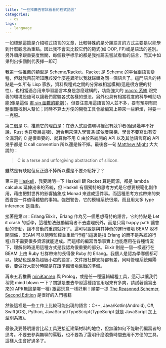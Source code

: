 ```yaml
---
title: "一些推薦去嘗試看看的程式語言"
categories:
  - cs
tags:
  - language
---
```


一如標題這篇是介紹程式語言的文章，比較特殊的是分類語言的方式主要是以能學到什麼觀念為重點。因此我不會去比較它們的範式(如 OOP, FP)或是語法的差別。另外順序跟重要度無關，每個數字標示的都是我推薦去嘗試看看的語言，而其中如果列出多個則代表擇一即可

我第一個推薦的類型是 Scheme/[Racket](https://racket-lang.org/)，Racket 是 Scheme 的平台跟語言變種，但就我目前所知應該沒什麼差異所以我就歸類為同一個語言了。這門語言的特點是一如所有 Lisp 家族，資料與程式之間的分界線相當模糊(這是很方便的特性)，也相當適合用來學習語言本身是怎麼建構的，功能強大的 [macro 系統](https://docs.racket-lang.org/guide/macros.html) 跟完善的環境設施可以讓我們實驗各式各樣的想法，另外也具有相當程度的科學輔助功能(像是這個 [畫 sin 函數的範例](https://docs.racket-lang.org/plot/intro.html#%28part._.Plotting_2.D_.Graphs%29) )。但要注意用這語言的人並不多，要有預期有問題很難找到人幫忙；同時不算太方便的開發工具會給編寫上帶來一些麻煩，得要一一克服。

第二個是 C，推薦它的理由是：在嵌入式設備環境裡沒有競爭者(但過幾年不好說，Rust 也在發展這塊)、適合用來深入學習馮·諾依曼架構、學會不要寫出有安全漏洞的 C 是很重要的、就算你不用 C 由於系統開的 API 以及其他語言寫的 API 幾乎都是 C call convention 所以還是躲不掉。最後套一句
[Matthew Might](http://matt.might.net/articles/what-cs-majors-should-know/) 大大說的：

> C is a terse and unforgiving abstraction of silicon.

雖然是有缺點但反正逃不掉所以還是不要介紹好了？

第三是 [Haskell](https://www.haskell.org/)，我要說明一下 Haskell 跟 Racket 算是同源，都是 lambda calculus 延伸出來的系統，但 Haskell 有個獨特的思考方式是它想要規範化副作用，藉由把對世界的影響抽象成 Monad 來達成這件事。而這種思考方式帶來的東西會是一件值得體驗的事物。強烈警告，它的模組系統很煩，而且用太多 type inference 是自虐。

接著是第四：Erlang/Elixir，Erlang 作為另一個思想奇特的語言，它的特點是 Let it crash 的哲學，這種想法鼓勵編寫者不去處理例外，而是只寫 happy path 讓會動的會動，讓不會動的重跑就好了。這可以說是與其神奇的運行環境 BEAM 脫不開關係，BEAM 可以隨時監控並重啟“行程”(這裏是指 Erlang 的而不是系統的行程)且不需要很多資源就能達成。而這樣的編寫哲學事實上也能應用在各種情況下，理解何時運用這種方式是我認為很重要的部分。Elixir 則是一個一樣運行在 BEAM 上由 Ruby 社群帶來的長得像 Ruby 的 Erlang。我個人是認為學哪個都可以。缺點也是身為超級小眾的語言，文件跟社群支持都有差，同時管理系統頗陽春，要做好大部分時間是在跟準備環境奮戰的準備。

再來五我推薦 [miniKanren](https://docs.racket-lang.org/minikanren/index.html) 與 Prolog，或是任一種邏輯編程工具，這可以讓我們稍微 mind blown 一下？關鍵是要去學習這種語言用起來有多爽，請試著讓寫出來的 API(無論是哪一種) 跟這玩意一樣好用！順帶一提 [The Reasoned Schemer, Second Edition](https://mitpress.mit.edu/books/reasoned-schemer-second-edition) 是很好的入門書籍

然後這裡是一些工作上比較可能出現的語言：C++, Java/Kotlin(Android), C#, Swift(iOS), Python, JavaScript/TypeScript(TypeScript 就是 JavaScript 加上型別系統)。

最後我要聲明語言比起工具更接近建築材料的地位，但無論如何不能取代編寫者的思考。不要去參與無聊的罵戰，也不要為了證明什麼浪費時間去用不方便的工具。這樣人生會好過多了。
